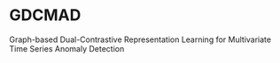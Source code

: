 # GDCMAD
Graph-based Dual-Contrastive Representation Learning for Multivariate Time Series Anomaly Detection
